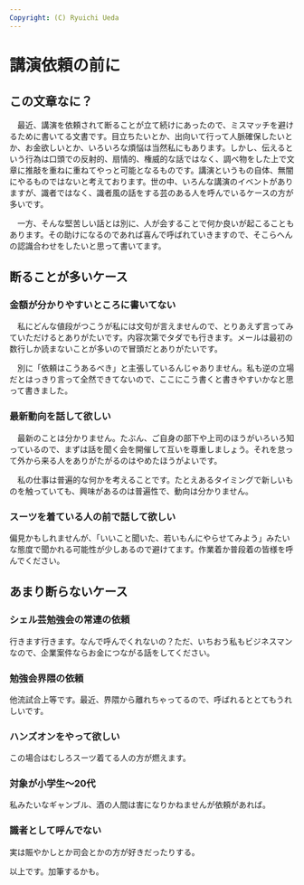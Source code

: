 ```yaml
---
Copyright: (C) Ryuichi Ueda
---
```


# 講演依頼の前に

## この文章なに？

　最近、講演を依頼されて断ることが立て続けにあったので、ミスマッチを避けるために書いてる文書です。目立ちたいとか、出向いて行って人脈確保したいとか、お金欲しいとか、いろいろな煩悩は当然私にもあります。しかし、伝えるという行為は口頭での反射的、扇情的、権威的な話ではなく、調べ物をした上で文章に推敲を重ねに重ねてやっと可能となるものです。講演というもの自体、無闇にやるものではないと考えております。世の中、いろんな講演のイベントがありますが、識者ではなく、識者風の話をする芸のある人を呼んでいるケースの方が多いです。

　一方、そんな堅苦しい話とは別に、人が会することで何か良いが起こることもあります。その助けになるのであれば喜んで呼ばれていきますので、そこらへんの認識合わせをしたいと思って書いてます。

## 断ることが多いケース

### 金額が分かりやすいところに書いてない

　私にどんな値段がつこうが私には文句が言えませんので、とりあえず言ってみていただけるとありがたいです。内容次第でタダでも行きます。メールは最初の数行しか読まないことが多いので冒頭だとありがたいです。

　別に「依頼はこうあるべき」と主張しているんじゃありません。私も逆の立場だとはっきり言って全然できてないので、ここにこう書くと書きやすいかなと思って書きました。


### 最新動向を話して欲しい

　最新のことは分かりません。たぶん、ご自身の部下や上司のほうがいろいろ知っているので、まずは話を聞く会を開催して互いを尊重しましょう。それを怠って外から来る人をありがたがるのはやめたほうがよいです。

　私の仕事は普遍的な何かを考えることです。たとえあるタイミングで新しいものを触っていても、興味があるのは普遍性で、動向は分かりません。


### スーツを着ている人の前で話して欲しい

偏見かもしれませんが、「いいこと聞いた、若いもんにやらせてみよう」みたいな態度で聞かれる可能性が少しあるので避けてます。作業着か普段着の皆様を呼んでください。

## あまり断らないケース

### シェル芸勉強会の常連の依頼

行きます行きます。なんで呼んでくれないの？ただ、いちおう私もビジネスマンなので、企業案件ならお金につながる話をしてください。

### 勉強会界隈の依頼

他流試合上等です。最近、界隈から離れちゃってるので、呼ばれるととてもうれしいです。

### ハンズオンをやって欲しい

この場合はむしろスーツ着てる人の方が燃えます。

### 対象が小学生〜20代

私みたいなギャンブル、酒の人間は害になりかねませんが依頼があれば。

### 識者として呼んでない

実は賑やかしとか司会とかの方が好きだったりする。


以上です。加筆するかも。
